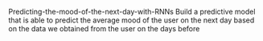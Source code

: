 Predicting-the-mood-of-the-next-day-with-RNNs
Build a predictive model that is able to predict the average mood of the user on the next day based on the data we obtained from the user on the days before
